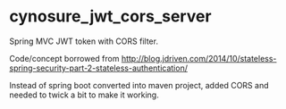 # cynosure_jwt_cors_server
Spring MVC JWT token with CORS filter.

Code/concept borrowed from http://blog.jdriven.com/2014/10/stateless-spring-security-part-2-stateless-authentication/ 

Instead of spring boot converted into maven project, added CORS and needed to twick a bit to make it working.
